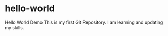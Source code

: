 # hello-world
Hello World Demo
This is my first Git Repository.  I am learning and updating my skills.
